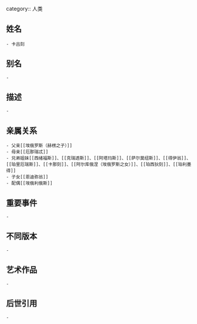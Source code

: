 category:: 人类
## 姓名
	- 卡吕刻
## 别名
	-
## 描述
	-
## 亲属关系
	- 父亲[[埃俄罗斯（赫楞之子）]]
	- 母亲[[厄那瑞忒]]
	- 兄弟姐妹[[西绪福斯]]、[[克瑞透斯]]、[[阿塔玛斯]]、[[萨尔莫纽斯]]、[[得伊翁]]、[[珀里厄瑞斯]]、[[卡那刻]]、[[阿尔库俄涅（埃俄罗斯之女）]]、[[珀西狄刻]]、[[珀利墨得]]
	- 子女[[恩迪弥翁]]
	- 配偶[[埃俄利俄斯]]
## 重要事件
	-
## 不同版本
	-
## 艺术作品
	-
## 后世引用
	-
